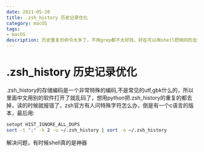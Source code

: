 ```yaml
---
date: 2021-05-20
title: .zsh_history 历史记录优化
category: macOS
tags:
- macOS
description: 历史重复的命令太多了，不用grep都不太好找，好在可以用shell把相同的去掉
---
```

# .zsh_history 历史记录优化
.zsh_history的存储编码是一个非常特殊的编码,不是常见的utf,gbk什么的，所以里面中文用别的软件打开了就乱码了，想用python把.zsh_history的重复的都去掉，读的时候就报错了，zsh官方有人问特殊字符怎么办，倒是有一个c语言的版本，最后用:
```bash
setopt HIST_IGNORE_ALL_DUPS
sort -t ";" -k 2 -u ~/.zsh_history | sort -o ~/.zsh_history

```
解决问题，有时候shell真的是神器

<Comment />
